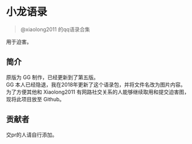 # 小龙语录
> @xiaolong2011 的qq语录合集

用于迫害。

## 简介
原版为 GG 制作，已经更新到了第五版。  
GG 本人已经隐退，我在2018年更新了这个语录包，并将文件名改为图片内容。  
为了方便其他和 Xiaolong2011 有网路社交关系的人能够继续取用和提交迫害图，  
现将此项目放至 Github。  

## 贡献者
交pr的人请自行添加。
